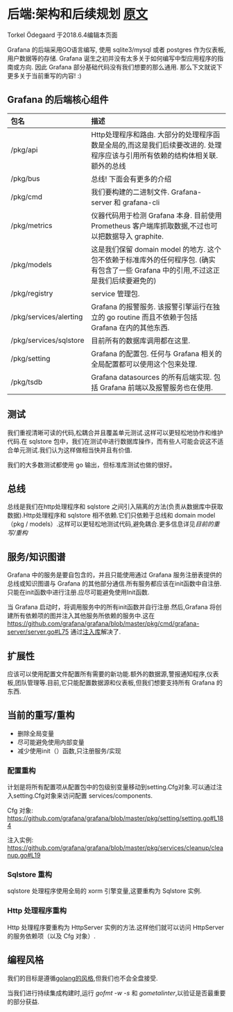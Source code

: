 # 后端:架构和后续规划 [原文](https://github.com/grafana/grafana/wiki/Backend:-Architecture-and-future)
Torkel Ödegaard 于2018.6.4编辑本页面

Grafana 的后端采用GO语言编写, 使用 sqlite3/mysql 或者 postgres 作为仪表板,用户数据等的存储. Grafana 诞生之初并没有太多关于如何编写中型应用程序的指南或方向. 因此 Grafana 部分基础代码没有我们想要的那么通用. 那么下文就说下更多关于当前重写的内容! :)

## Grafana 的后端核心组件
| 包名 | 描述 |
| :------ | :------ |
| /pkg/api | Http处理程序和路由. 大部分的处理程序函数是全局的,而这是我们后续要改进的. 处理程序应该与引用所有依赖的结构体相关联. 额外的总线 |
| /pkg/bus | 总线! 下面会有更多的介绍 |
| /pkg/cmd | 我们要构建的二进制文件. Grafana-server 和 grafana-cli |
| /pkg/metrics | 仪器代码用于检测 Grafana 本身. 目前使用 Prometheus 客户端库抓取数据,不过也可以把数据导入 graphite. |
| /pkg/models | 这是我们保留 domain model 的地方. 这个包不依赖于标准库外的任何程序包. (确实有包含了一些 Grafana 中的引用,不过这正是我们后续要避免的) |
| /pkg/registry | service 管理包. |
| /pkg/services/alerting | Grafana 的报警服务. 该报警引擎运行在独立的 go routine 而且不依赖于包括 Grafana 在内的其他东西. |
| /pkg/services/sqlstore | 目前所有的数据库调用都在这里. |
| /pkg/setting | Grafana 的配置包. 任何与 Grafana 相关的全局配置都可以使用这个包来处理. |
| /pkg/tsdb | Grafana datasources 的所有后端实现. 包括 Grafana 前端以及报警服务也在使用. |

## 测试
我们重视清晰可读的代码,松耦合并且覆盖单元测试.这样可以更轻松地协作和维护代码.在 sqlstore 包中，我们在测试中进行数据库操作，而有些人可能会说这不适合单元测试.我们认为这样做相当快并且有价值.

我们的大多数测试都使用 go 输出，但标准库测试也做的很好。

## 总线
总线是我们在http处理程序和 sqlstore 之间引入隔离的方法(负责从数据库中获取数据).Http处理程序和 sqlstore 相不依赖.它们只依赖于总线和 domain model（pkg / models）.这样可以更轻松地测试代码,避免耦合.更多信息详见*目前的重写/重构*

## 服务/知识图谱
Grafana 中的服务是要自包含的，并且只能使用通过 Grafana 服务注册表提供的总线或知识图谱与 Grafana 的其他部分通信.所有服务都应该在init函数中自注册.只能在init函数中进行注册.应尽可能避免使用Init函数.

当 Grafana 启动时，将调用服务中的所有init函数并自行注册.然后,Grafana 将创建所有依赖项的图并注入其他服务所依赖的服务中.这在 https://github.com/grafana/grafana/blob/master/pkg/cmd/grafana-server/server.go#L75 通过[注入库](https://github.com/facebookgo/inject)解决了.

## 扩展性
应该可以使用配置文件配置所有需要的新功能.额外的数据源,警报通知程序,仪表板,团队管理等.目前,它只能配置数据源和仪表板,但我们想要支持所有 Grafana 的东西.

## 当前的重写/重构
- 删除全局变量
- 尽可能避免使用内部变量
- 减少使用init（）函数,只注册服务/实现
  
### 配置重构
计划是将所有配置项从配置包中的包级别变量移动到setting.Cfg对象.可以通过注入setting.Cfg对象来访问配置 services/components.

Cfg 对象: https://github.com/grafana/grafana/blob/master/pkg/setting/setting.go#L184

注入实例: https://github.com/grafana/grafana/blob/master/pkg/services/cleanup/cleanup.go#L19

### Sqlstore 重构
sqlstore 处理程序使用全局的 xorm 引擎变量,这要重构为 Sqlstore 实例.

### Http 处理程序重构
Http 处理程序要重构为 HttpServer 实例的方法.这样他们就可以访问 HttpServer 的服务依赖项（以及 Cfg 对象）.

## 编程风格
我们的目标是遵循[golang的风格](https://github.com/golang/go/wiki/CodeReviewComments),但我们也不会全盘接受.

当我们进行持续集成构建时,运行 *gofmt -w -s* 和 *gometalinter*,以验证是否最重要的部分获益.
